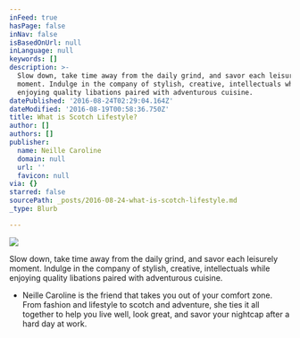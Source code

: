 ```yaml
---
inFeed: true
hasPage: false
inNav: false
isBasedOnUrl: null
inLanguage: null
keywords: []
description: >-
  Slow down, take time away from the daily grind, and savor each leisurely
  moment. Indulge in the company of stylish, creative, intellectuals while
  enjoying quality libations paired with adventurous cuisine. 
datePublished: '2016-08-24T02:29:04.164Z'
dateModified: '2016-08-19T00:58:36.750Z'
title: What is Scotch Lifestyle?
author: []
authors: []
publisher:
  name: Neille Caroline
  domain: null
  url: ''
  favicon: null
via: {}
starred: false
sourcePath: _posts/2016-08-24-what-is-scotch-lifestyle.md
_type: Blurb

---
```

![](https://the-grid-user-content.s3-us-west-2.amazonaws.com/28ea85ff-8696-45a4-9deb-90f257525e2a.jpg)

Slow down, take time away from the daily grind, and savor each leisurely moment. Indulge in the company of stylish, creative, intellectuals while enjoying quality libations paired with adventurous cuisine. 

* Neille Caroline is the friend that takes you out of your comfort zone. From fashion and lifestyle to scotch and adventure, she ties it all together to help you live well, look great, and savor your nightcap after a hard day at work.
